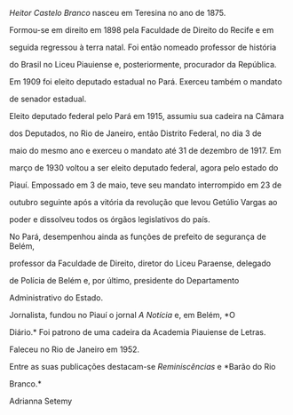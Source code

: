 

*Heitor Castelo Branco* nasceu em Teresina no ano de 1875.



Formou-se em direito em 1898 pela Faculdade de Direito do Recife e em

seguida regressou à terra natal. Foi então nomeado professor de história

do Brasil no Liceu Piauiense e, posteriormente, procurador da República.

Em 1909 foi eleito deputado estadual no Pará. Exerceu também o mandato

de senador estadual.



Eleito deputado federal pelo Pará em 1915, assumiu sua cadeira na Câmara

dos Deputados, no Rio de Janeiro, então Distrito Federal, no dia 3 de

maio do mesmo ano e exerceu o mandato até 31 de dezembro de 1917. Em

março de 1930 voltou a ser eleito deputado federal, agora pelo estado do

Piauí. Empossado em 3 de maio, teve seu mandato interrompido em 23 de

outubro seguinte após a vitória da revolução que levou Getúlio Vargas ao

poder e dissolveu todos os órgãos legislativos do país.



No Pará, desempenhou ainda as funções de prefeito de segurança de Belém,

professor da Faculdade de Direito, diretor do Liceu Paraense, delegado

de Polícia de Belém e, por último, presidente do Departamento

Administrativo do Estado.



Jornalista, fundou no Piauí o jornal *A Notícia* e, em Belém, *O

Diário.* Foi patrono de uma cadeira da Academia Piauiense de Letras.



Faleceu no Rio de Janeiro em 1952.



Entre as suas publicações destacam-se *Reminiscências* e *Barão do Rio

Branco.*



Adrianna Setemy



